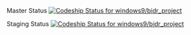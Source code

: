 Master Status
[ ![Codeship Status for windows9/bidr_project](https://codeship.com/projects/6d04a810-d691-0132-992e-4e039b01f7ad/status?branch=master)](https://codeship.com/projects/78405)

Staging Status
[ ![Codeship Status for windows9/bidr_project](https://codeship.com/projects/6d04a810-d691-0132-992e-4e039b01f7ad/status?branch=development)](https://codeship.com/projects/78405)